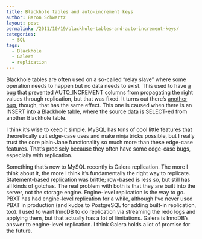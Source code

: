 ```yaml
---
title: Blackhole tables and auto-increment keys
author: Baron Schwartz
layout: post
permalink: /2011/10/19/blackhole-tables-and-auto-increment-keys/
categories:
  - SQL
tags:
  - Blackhole
  - Galera
  - replication
---
```

Blackhole tables are often used on a so-called &#8220;relay slave&#8221; where some operation needs to happen but no data needs to exist. This used to have [a bug][1] that prevented AUTO_INCREMENT columns from propagating the right values through replication, but that was fixed. It turns out there&#8217;s [another bug][2], though, that has the same effect. This one is caused when there is an INSERT into a Blackhole table, where the source data is SELECT-ed from another Blackhole table.

I think it&#8217;s wise to keep it simple. MySQL has tons of cool little features that theoretically suit edge-case uses and make ninja tricks possible, but I really trust the core plain-Jane functionality so much more than these edge-case features. That&#8217;s precisely because they often have some edge-case bugs, especially with replication.

Something that&#8217;s new to MySQL recently is Galera replication. The more I think about it, the more I think it&#8217;s fundamentally the right way to replicate. Statement-based replication was brittle; row-based is less so, but still has all kinds of gotchas. The real problem with both is that they are built into the server, not the storage engine. Engine-level replication is the way to go. PBXT has had engine-level replication for a while, although I&#8217;ve never used PBXT in production (and kudos to PostgreSQL for adding built-in replication, too). I used to want InnoDB to do replication via streaming the redo logs and applying them, but that actually has a lot of limitations. Galera is InnoDB&#8217;s answer to engine-level replication. I think Galera holds a lot of promise for the future.

 [1]: http://bugs.mysql.com/bug.php?id=35178
 [2]: http://bugs.mysql.com/bug.php?id=62829